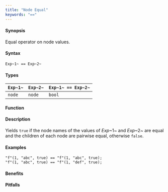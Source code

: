 ```yaml
---
title: "Node Equal"
keywords: "=="
---
```


#### Synopsis

Equal operator on node values.

#### Syntax

`Exp~1~ == Exp~2~`

#### Types

| `Exp~1~`  |  `Exp~2~` | `Exp~1~ == Exp~2~`  |
| --- | --- | --- |
| `node`     |  `node`    | `bool`                |


#### Function

#### Description

Yields `true` if the node names of the values of _Exp_~1~ and _Exp_~2~ are equal and
the children of each node are pairwise equal, otherwise `false`.

#### Examples

```rascal-shell
"f"(1, "abc", true) == "f"(1, "abc", true);
"f"(1, "abc", true) == "f"(1, "def", true);
```

#### Benefits

#### Pitfalls

